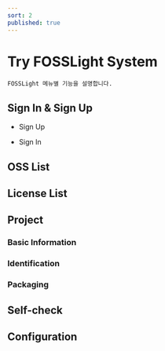 ```yaml
---
sort: 2
published: true
---
```

# Try FOSSLight System
```note
FOSSLight 메뉴별 기능을 설명합니다.
```
## Sign In & Sign Up
- Sign Up 

- Sign In

## OSS List

## License List
## Project
### Basic Information
### Identification
### Packaging
## Self-check
## Configuration
